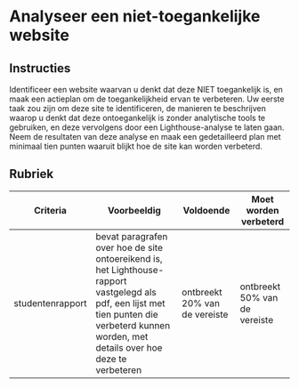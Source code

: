 # Analyseer een niet-toegankelijke website

## Instructies

Identificeer een website waarvan u denkt dat deze NIET toegankelijk is, en maak een actieplan om de toegankelijkheid ervan te verbeteren. Uw eerste taak zou zijn om deze site te identificeren, de manieren te beschrijven waarop u denkt dat deze ontoegankelijk is zonder analytische tools te gebruiken, en deze vervolgens door een Lighthouse-analyse te laten gaan. Neem de resultaten van deze analyse en maak een gedetailleerd plan met minimaal tien punten waaruit blijkt hoe de site kan worden verbeterd.

## Rubriek

| Criteria       | Voorbeeldig                                                                                                                                                      | Voldoende                    | Moet worden verbeterd           |
| -------------- | -------------------------------------------------------------------------------------------------------------------------------------------------------------- | --------------------------- | --------------------------- |
| studentenrapport | bevat paragrafen over hoe de site ontoereikend is, het Lighthouse-rapport vastgelegd als pdf, een lijst met tien punten die verbeterd kunnen worden, met details over hoe deze te verbeteren | ontbreekt 20% van de vereiste | ontbreekt 50% van de vereiste |